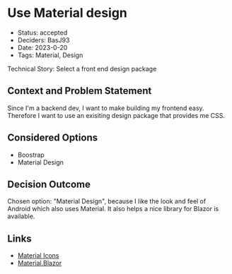 # Use Material design

- Status: accepted
- Deciders: BasJ93
- Date: 2023-0-20
- Tags: Material, Design

Technical Story: Select a front end design package

## Context and Problem Statement

Since I'm a backend dev, I want to make building my frontend easy. Therefore I want to use an exisiting design package that provides me CSS.

## Considered Options

- Boostrap
- Material Design

## Decision Outcome

Chosen option: "Material Design", because I like the look and feel of Android which also uses Material. It also helps a nice library for Blazor is available.


## Links

- [Material Icons](https://fonts.google.com/icons)
- [Material.Blazor](https://material-blazor.com/)
